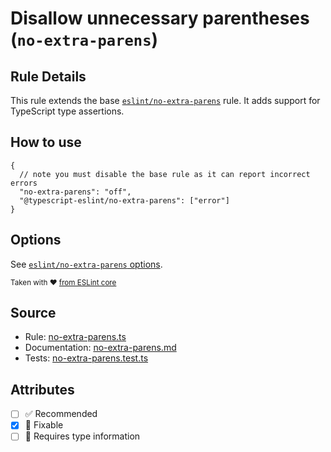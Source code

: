 # Disallow unnecessary parentheses (`no-extra-parens`)

## Rule Details

This rule extends the base [`eslint/no-extra-parens`](https://eslint.org/docs/rules/no-extra-parens) rule.
It adds support for TypeScript type assertions.

## How to use

```jsonc
{
  // note you must disable the base rule as it can report incorrect errors
  "no-extra-parens": "off",
  "@typescript-eslint/no-extra-parens": ["error"]
}
```

## Options

See [`eslint/no-extra-parens` options](https://eslint.org/docs/rules/no-extra-parens#options).

<sup>

Taken with ❤️ [from ESLint core](https://github.com/eslint/eslint/blob/main/docs/rules/no-extra-parens.md)

</sup>

## Source

- Rule: [no-extra-parens.ts](https://github.com/typescript-eslint/typescript-eslint/blob/main/packages/eslint-plugin/src/rules/no-extra-parens.ts)
- Documentation: [no-extra-parens.md](https://github.com/typescript-eslint/typescript-eslint/blob/main/packages/eslint-plugin/docs/rules/no-extra-parens.md)
- Tests: [no-extra-parens.test.ts](https://github.com/typescript-eslint/typescript-eslint/blob/main/packages/eslint-plugin/tests/rules/no-extra-parens.test.ts)

## Attributes

- [ ] ✅ Recommended
- [x] 🔧 Fixable
- [ ] 💭 Requires type information
